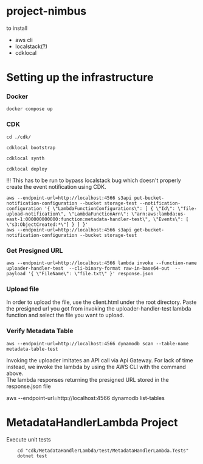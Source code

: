 # project-nimbus

to install
 - aws cli 
 - localstack(?)
 - cdklocal

# Setting up the infrastructure
### Docker

```shell
docker compose up
```

### CDK

```shell
cd ./cdk/
```

```shell
cdklocal bootstrap
```

```shell
cdklocal synth
```

```shell
cdklocal deploy
```
!!! This has to be run to bypass localstack bug which doesn't properly create the event notification using CDK. 
```shell
aws --endpoint-url=http://localhost:4566 s3api put-bucket-notification-configuration --bucket storage-test --notification-configuration '{ \"LambdaFunctionConfigurations\": [ { \"Id\": \"file-upload-notification\", \"LambdaFunctionArn\": \"arn:aws:lambda:us-east-1:000000000000:function:metadata-handler-test\", \"Events\": [ \"s3:ObjectCreated:*\"] } ] }'
aws --endpoint-url=http://localhost:4566 s3api get-bucket-notification-configuration --bucket storage-test                                                                                                                                                                       
```

### Get Presigned URL

```shell
aws --endpoint-url=http://localhost:4566 lambda invoke --function-name uploader-handler-test  --cli-binary-format raw-in-base64-out  --payload '{ \"FileName\": \"file.txt\" }' response.json
```


### Upload file

In order to upload the file, use the client.html under the root directory. Paste the presigned url you got from invoking the uploader-handler-test lambda function and select the file you want to upload. 

### Verify Metadata Table

```shell
aws --endpoint-url=http://localhost:4566 dynamodb scan --table-name metadata-table-test                                                                                                           
```
Invoking the uploader imitates an API call via Api Gateway. For lack of time instead, we invoke the lambda by using the AWS CLI with the command above.  
The lambda responses returning the presigned URL stored in the response.json file 

aws --endpoint-url=http://localhost:4566  dynamodb list-tables

# MetadataHandlerLambda Project

Execute unit tests
```
    cd "cdk/MetadataHandlerLambda/test/MetadataHandlerLambda.Tests"
    dotnet test
```
